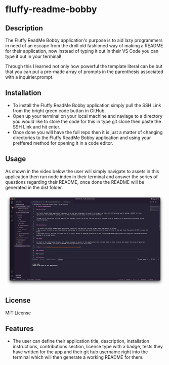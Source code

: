 # fluffy-readme-bobby

## Description

The Fluffy ReadMe Bobby application's purpose is to aid lazy programmers in need of an escape from the droll old fashioned way of making a README for their application, now instead of typing it out in their VS Code you can type it out in your terminal!

Through this I learned not only how powerful the template literal can be but that you can put a pre-made array of prompts in the parenthesis associated with a inquirier.prompt.


## Installation

- To install the Fluffy ReadMe Bobby application simply pull the SSH Link from the bright green code button in GitHub.
- Open up your terminal on your local machine and naviage to a directory you would like to store the code for this in type git clone then paste the SSH Link and hit enter.
- Once done you will have the full repo then it is just a matter of changing directories to the Fluffy ReadMe Bobby application and using your preffered method for opening it in a code editor.

## Usage

As shown in the video below the user will simply navigate to assets in this application then run node index in their terminal and answer the series of questions regarding their README, once done the README will be generated in the dist folder.

[![Watch the video](develop/assets/pic/vids/node-index.png)](https://drive.google.com/file/d/17X6H2RQDDmUUDTmMksGqG1GuIumDKd1l/view)

## License

MIT License

## Features

- The user can define their application title, description, installation instructions, contributions section, license type with a badge, tests they have written for the app and their git hub username right into the terminal which will then generate a working README for them.